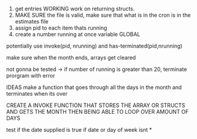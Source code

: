 1. get entries WORKING
work on returning structs.
2. MAKE SURE the file is valid, make sure that what is in the cron is in the estimates file 
3. assign pid to each item thats running 
4. create a number running at once variable GLOBAL

potentially use invoke(pid, nrunning) and has-terminated(pid,nrunning)

make sure when the month ends, arrays get cleared


not gonna be tested -> if number of running is greater than 20, terminate prorgram with error 


IDEAS 
make a function that goes through all the days in the month and terminates when its over 


CREATE A INVOKE FUNCTION THAT STORES THE ARRAY OR STRUCTS AND GETS THE MONTH THEN BEING ABLE TO LOOP OVER AMOUNT OF DAYS 

test if the date supplied is true if date or day of week isnt *